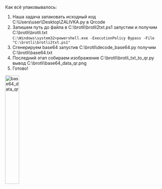 Как всё упаковывалось:
1. Наша задача запаковать исходный код ‪C:\Users\user\Desktop\ZALIVKA.py в Qrcode
2. Запишем путь до файла в ‪C:\brotli\brotli2txt.ps1 запустим и получим C:\brotli\brotli.txt  
`C:\Windows\system32>powershell.exe -ExecutionPolicy Bypass -File "C:\brotli\brotli2txt.ps1"`
3. Сгенерируем base64 запустив ‪C:\brotli\decode_base64.py получим ‪C:\brotli\base64.txt
4. Последний этап ‪собираем изображение C:\brotli\brotli_txt_to_qr.py вывод C:\brotli\base64_data_qr.png
5. Готово!

<img src="https://github.com/user-attachments/assets/025e8732-2cb8-4227-bf57-70542920d83d" alt="base64_data_qr" width="30%"/>
